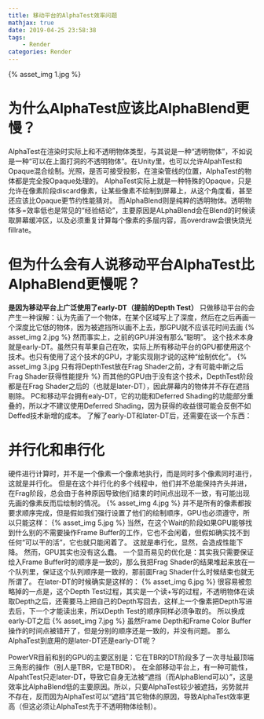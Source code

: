 ```yaml
---
title: 移动平台的AlphaTest效率问题
mathjax: true
date: 2019-04-25 23:58:38
tags:
    - Render
categories: Render
---
```

{% asset_img 1.jpg %}
# 为什么AlphaTest应该比AlphaBlend更慢？
AlphaTest在渲染时实际上和不透明物体类型，与其说是一种“透明物体”，不如说是一种“可以在上面打洞的不透明物体”。在Unity里，也可以允许AlpahTest和Opaque混合绘制。光照，是否可接受投影，在渲染管线的位置，AlphaTest的物体都是完全按Opaque处理的。
AlphaTest实际上就是一种特殊的Opaque，只是允许在像素阶段discard像素，让某些像素不绘制到屏幕上，从这个角度看，甚至还应该比Opaque更节约性能猜对。
而AlphaBlend则是纯粹的透明物体。透明物体多=效率低也是常见的“经验结论”，主要原因是ALphaBlend会在Blend的时候读取屏幕缓冲区，以及必须重复计算每个像素的多层内容，高overdraw会很快烧光fillrate。
# 但为什么会有人说移动平台AlphaTest比AlphaBlend更慢呢？
**是因为移动平台上广泛使用了early-DT（提前的Depth Test）**
只做移动平台的会产生一种误解：认为先画了一个物体，在某个区域写上了深度，然后在之后再画一个深度比它低的物体，因为被遮挡所以画不上去，那GPU就不应该花时间去画
{% asset_img 2.jpg %}
然而事实上，之前的GPU并没有那么“聪明”。
这个技术本身就是early-DT。虽然只有苹果自己在吹，实际上所有移动平台的GPU都使用这个技术。也只有使用了这个技术的GPU，才能实现刚才说的这种“绘制优化”。
{% asset_img 3.jpg 只有将DepthTest放在Frag Shader之前，才有可能中断之后Frag Shader获得性能提升 %}
而其他的GPU由于没有这个技术，DepthTest阶段都是在Frag Shader之后的（也就是later-DT），因此屏幕内的物体并不存在遮挡剔除。
PC和移动平台拥有ealy-DT，它的功能和Deferred Shading的功能部分重叠的，所以才不建议使用Deferred Shading，因为获得的收益很可能会反倒不如Deffed技术新增的成本。
了解了early-DT和later-DT后，还需要在谈一个东西：
# 并行化和串行化
硬件进行计算时，并不是一个像素一个像素地执行，而是同时多个像素同时进行，这就是并行化。
但是在这个并行化的多个线程中，他们并不总能保持齐头并进，在Frag阶段，总会由于各种原因导致他们结束的时间点出现不一致，有可能出现先画的像素反而后绘制的情况。
{% asset_img 4.jpg %}
并不是所有的像素都按要求顺序完成，但是假如我们强行设置了他们的绘制顺序，GPU也必须遵守，所以只能这样：
{% asset_img 5.jpg %}
当然，在这个Wait的阶段如果GPU能够找到什么别的不需要操作Frame Buffer的工作，它也不会闲着，但假如确实找不到任何“可以干的活”，它也就只能闲着了。
这就是串行化，显然，会造成性能下降。
然而，GPU其实也没有这么蠢。
一个显而易见的优化是：其实我只需要保证绘入Frame Buffer时的顺序是一致的，那么我把Frag Shader的结果堆起来放在一个队列里，保证这个队列顺序是一致的，那前面Frag Shader什么时候结束也就无所谓了。
在later-DT的时候确实是这样的：
{% asset_img 6.jpg %}
很容易被忽略掉的一点是，这个Depth Test过程，其实是一个读+写的过程，不透明物体在读取Depth之后，还需要马上把自己的Depth写回去，这样上一个像素把Depth写进去后，下一个才能读出来，所以Depth Test的顺序同样必须争取的。
所以换成early-DT之后
{% asset_img 7.jpg %}
虽然Frame Depth和Frame Color Buffer操作的时间点被错开了，但是分别的顺序还是一致的，并没有问题。
那么AlphaTest到底用的是later-DT还是early-DT呢？

PowerVR目前和别的GPU的主要区别是：它在TBR的DT阶段多了一次寻址最顶端三角形的操作（别人是TBR，它是TBDR）。
在全部移动平台上，有一种可能性，AlpahtTest只走later-DT，导致它自身无法被“遮挡（而AlphaBlend可以）”，这是效率比AlphaBlend低的主要原因。所以，只要AlphaTest较少被遮挡，劣势就并不存在，反而因为AlphaTest可以“遮挡”其它物体的原因，导致AlphaTest效率更高（但这必须让AlphaTest先于不透明物体绘制）。